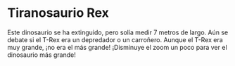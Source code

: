 # Tiranosaurio Rex

Este dinosaurio se ha extinguido, pero solía medir 7 metros de largo. Aún se
debate si el T-Rex era un depredador o un carroñero. Aunque el T-Rex era muy
grande, ¡no era el más grande! ¡Disminuye el zoom un poco para ver el dinosaurio
más grande!
